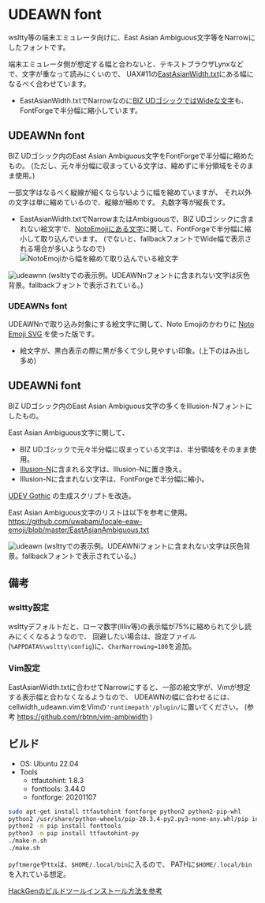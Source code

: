 # UDEAWN font

wsltty等の端末エミュレータ向けに、East Asian Ambiguous文字等をNarrowにしたフォントです。

端末エミュレータ側が想定する幅と合わないと、テキストブラウザLynxなどで、文字が重なって読みにくいので、
UAX#11の[EastAsianWidth.txt](https://www.unicode.org/Public/UCD/latest/ucd/EastAsianWidth.txt)にある幅になるべく合わせています。

* EastAsianWidth.txtでNarrowなのに[BIZ UDゴシックではWideな文字](WidthMismatch.txt)も、FontForgeで半分幅に縮小しています。

## UDEAWNn font
BIZ UDゴシック内のEast Asian Ambiguous文字をFontForgeで半分幅に縮めたもの。
(ただし、元々半分幅に収まっている文字は、縮めずに半分領域をそのまま使用。)

一部文字はなるべく縦線が細くならないように幅を縮めていますが、
それ以外の文字は単に縮めているので、縦線が細めです。
丸数字等が縦長です。

* EastAsianWidth.txtでNarrowまたはAmbiguousで、BIZ UDゴシックに含まれない絵文字で、[NotoEmojiにある文字](WidthMismatchNotoEmoji.txt)に関して、FontForgeで半分幅に縮小して取り込んでいます。
  (でないと、fallbackフォントでWide幅で表示される場合が多いようなので)
  ![NotoEmojiから幅を縮めて取り込んでいる絵文字](https://user-images.githubusercontent.com/761487/233821627-4fcf334e-719f-4ac3-b641-4b344fbc1c89.png)

![udeawnn](https://user-images.githubusercontent.com/761487/232277599-22a81805-88a7-4e17-b689-1c011c2a9ed6.png)
(wslttyでの表示例。UDEAWNnフォントに含まれない文字は灰色背景。fallbackフォントで表示されている。)

### UDEAWNs font
UDEAWNnで取り込み対象にする絵文字に関して、Noto Emojiのかわりに
[Noto Emoji SVG](https://github.com/adobe-fonts/noto-emoji-svg/)
を使った版です。

* 絵文字が、黒白表示の際に黒が多くて少し見やすい印象。(上下のはみ出し多め)

## UDEAWNi font
BIZ UDゴシック内のEast Asian Ambiguous文字の多くをIllusion-Nフォントにしたもの。

East Asian Ambiguous文字に関して、
+ BIZ UDゴシックで元々半分幅に収まっている文字は、半分領域をそのまま使用。
+ [Illusion-N](https://github.com/tomonic-x/Illusion)に含まれる文字は、Illusion-Nに置き換え。
+ Illusion-Nに含まれない文字は、FontForgeで半分幅に縮小。

[UDEV Gothic](https://github.com/yuru7/udev-gothic) の生成スクリプトを改造。

East Asian Ambiguous文字のリストは以下を参考に使用。
https://github.com/uwabami/locale-eaw-emoji/blob/master/EastAsianAmbiguous.txt

![udeawn](https://user-images.githubusercontent.com/761487/232278123-8aa5a254-5bc9-4d3b-9304-225521dfcf37.png)
(wslttyでの表示例。UDEAWNiフォントに含まれない文字は灰色背景。fallbackフォントで表示されている。)

## 備考
### wsltty設定
wslttyデフォルトだと、ローマ数字(Ⅲⅳ等)の表示幅が75%に縮められて少し読みにくくなるようなので、
回避したい場合は、設定ファイル(`%APPDATA%\wsltty\config`)に、`CharNarrowing=100`を追加。

### Vim設定
EastAsianWidth.txtに合わせてNarrowにすると、一部の絵文字が、Vimが想定する表示幅と合わなくなるようなので、
UDEAWNの幅に合わせるには、
cellwidth_udeawn.vimをVimの`'runtimepath'/plugin/`に置いてください。
(参考 https://github.com/rbtnn/vim-ambiwidth )

## ビルド

* OS: Ubuntu 22.04
* Tools
  * ttfautohint: 1.8.3
  * fonttools: 3.44.0
  * fontforge: 20201107

```sh
sudo apt-get install ttfautohint fontforge python2 python2-pip-whl
python2 /usr/share/python-wheels/pip-20.3.4-py2.py3-none-any.whl/pip install --no-index /usr/share/python-wheels/pip-20.3.4-py2.py3-none-any.whl
python2 -m pip install fonttools
python3 -m pip install ttfautohint-py
./make-n.sh
./make.sh
```

`pyftmerge`や`ttx`は、`$HOME/.local/bin`に入るので、
PATHに`$HOME/.local/bin`を入れている想定。

[HackGenのビルドツールインストール方法を参考](https://github.com/yuru7/HackGen#%E3%83%93%E3%83%AB%E3%83%89%E3%83%84%E3%83%BC%E3%83%AB%E3%81%AE%E3%82%A4%E3%83%B3%E3%82%B9%E3%83%88%E3%83%BC%E3%83%AB%E6%96%B9%E6%B3%95%E3%81%A8%E6%B3%A8%E6%84%8F%E7%82%B9)
